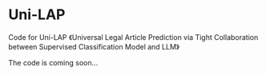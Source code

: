 # Uni-LAP
Code for Uni-LAP 《Universal Legal Article Prediction via Tight Collaboration between Supervised Classification Model and LLM》

The code is coming soon...
